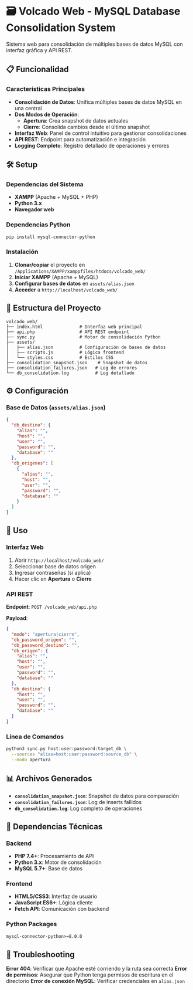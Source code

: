 # 🗃️ Volcado Web - MySQL Database Consolidation System

Sistema web para consolidación de múltiples bases de datos MySQL con interfaz gráfica y API REST.

## 📋 Funcionalidad

### Características Principales
- **Consolidación de Datos**: Unifica múltiples bases de datos MySQL en una central
- **Dos Modos de Operación**:
  - **Apertura**: Crea snapshot de datos actuales
  - **Cierre**: Consolida cambios desde el último snapshot
- **Interfaz Web**: Panel de control intuitivo para gestionar consolidaciones
- **API REST**: Endpoint para automatización e integración
- **Logging Completo**: Registro detallado de operaciones y errores

## 🛠️ Setup

### Dependencias del Sistema
- **XAMPP** (Apache + MySQL + PHP)
- **Python 3.x**
- **Navegador web**

### Dependencias Python
```bash
pip install mysql-connector-python
```

### Instalación
1. **Clonar/copiar** el proyecto en `/Applications/XAMPP/xamppfiles/htdocs/volcado_web/`
2. **Iniciar XAMPP** (Apache + MySQL)
3. **Configurar bases de datos** en `assets/alias.json`
4. **Acceder** a `http://localhost/volcado_web/`

## 📁 Estructura del Proyecto

```
volcado_web/
├── index.html              # Interfaz web principal
├── api.php                 # API REST endpoint
├── sync.py                 # Motor de consolidación Python
├── assets/
│   ├── alias.json          # Configuración de bases de datos
│   ├── scripts.js          # Lógica frontend
│   └── styles.css          # Estilos CSS
├── consolidation_snapshot.json    # Snapshot de datos
├── consolidation_failures.json   # Log de errores
└── db_consolidation.log          # Log detallado
```

## ⚙️ Configuración

### Base de Datos (`assets/alias.json`)
```json
{
  "db_destino": {
    "alias": "",
    "host": "",
    "user": "",
    "password": "",
    "database": ""
  },
  "db_origenes": [
    {
      "alias": "",
      "host": "",
      "user": "", 
      "password": "",
      "database": ""
    }
  ]
}
```

## 🚀 Uso

### Interfaz Web
1. Abrir `http://localhost/volcado_web/`
2. Seleccionar base de datos origen
3. Ingresar contraseñas (si aplica)
4. Hacer clic en **Apertura** o **Cierre**

### API REST
**Endpoint**: `POST /volcado_web/api.php`

**Payload**:
```json
{
  "modo": "apertura|cierre",
  "db_password_origen": "",
  "db_password_destino": "",
  "db_origen": {
    "alias": "",
    "host": "",
    "user": "",
    "password": "",
    "database": ""
  },
  "db_destino": {
    "host": "", 
    "user": "",
    "password": "",
    "database": ""
  }
}
```

### Línea de Comandos
```bash
python3 sync.py host:user:password:target_db \
  --sources "alias=host:user:password:source_db" \
  --modo apertura
```

## 📊 Archivos Generados

- **`consolidation_snapshot.json`**: Snapshot de datos para comparación
- **`consolidation_failures.json`**: Log de inserts fallidos
- **`db_consolidation.log`**: Log completo de operaciones

## 🔧 Dependencias Técnicas

### Backend
- **PHP 7.4+**: Procesamiento de API
- **Python 3.x**: Motor de consolidación
- **MySQL 5.7+**: Base de datos

### Frontend  
- **HTML5/CSS3**: Interfaz de usuario
- **JavaScript ES6+**: Lógica cliente
- **Fetch API**: Comunicación con backend

### Python Packages
```txt
mysql-connector-python>=8.0.0
```

## 🐛 Troubleshooting

**Error 404**: Verificar que Apache esté corriendo y la ruta sea correcta
**Error de permisos**: Asegurar que Python tenga permisos de escritura en el directorio
**Error de conexión MySQL**: Verificar credenciales en `alias.json`
